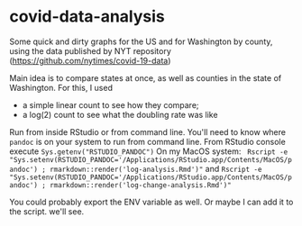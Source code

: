 # covid-data-analysis

Some quick and dirty graphs for the US and for Washington by county, using the data published by NYT repository
(https://github.com/nytimes/covid-19-data)

Main idea is to compare states at once, as well as counties in the state of Washington.
For this, I used
* a simple linear count to see how they compare;
* a log(2) count to see what the doubling rate was like

Run from inside RStudio or from command line.
You'll need to know where `pandoc` is on your system to run from command line.
From RStudio console execute `Sys.getenv("RSTUDIO_PANDOC")`
On my MacOS system:
` Rscript -e "Sys.setenv(RSTUDIO_PANDOC='/Applications/RStudio.app/Contents/MacOS/pandoc') ; rmarkdown::render('log-analysis.Rmd')"`
and
`Rscript -e "Sys.setenv(RSTUDIO_PANDOC='/Applications/RStudio.app/Contents/MacOS/pandoc') ; rmarkdown::render('log-change-analysis.Rmd')"`

You could probably export the ENV variable as well. Or maybe I can add it to the script. we'll see.

